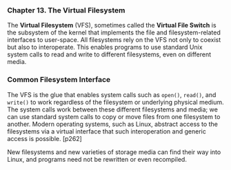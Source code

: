 ### **Chapter 13. The Virtual Filesystem**

The **Virtual Filesystem** (VFS), sometimes called the **Virtual File Switch** is the subsystem of the kernel that implements the file and filesystem-related interfaces to user-space. All filesystems rely on the VFS not only to coexist but also to interoperate. This enables programs to use standard Unix system calls to read and write to different filesystems, even on different media.

### Common Filesystem Interface

The VFS is the glue that enables system calls such as `open()`, `read()`, and `write()` to work regardless of the filesystem or underlying physical medium. The system calls work between these different filesystems and media; we can use standard system calls to copy or move files from one filesystem to another. Modern operating systems, such as Linux, abstract access to the filesystems via a virtual interface that such interoperation and generic access is possible. [p262]

New filesystems and new varieties of storage media can find their way into Linux, and programs need not be rewritten or even recompiled.
